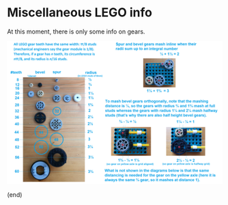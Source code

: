 # Miscellaneous LEGO info

At this moment, there is only some info on gears.

![gears](gears.png)

(end)
